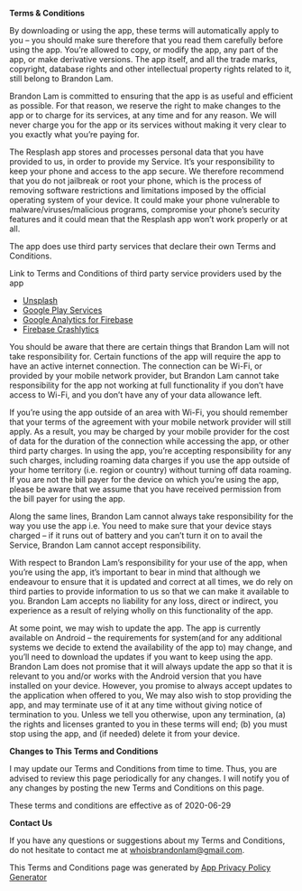 **Terms & Conditions**

By downloading or using the app, these terms will automatically apply to you – you should make sure therefore that you read them carefully before using the app. You’re allowed to copy, or modify the app, any part of the app, or make derivative versions. The app itself, and all the trade marks, copyright, database rights and other intellectual property rights related to it, still belong to Brandon Lam.

Brandon Lam is committed to ensuring that the app is as useful and efficient as possible. For that reason, we reserve the right to make changes to the app or to charge for its services, at any time and for any reason. We will never charge you for the app or its services without making it very clear to you exactly what you’re paying for.

The Resplash app stores and processes personal data that you have provided to us, in order to provide my Service. It’s your responsibility to keep your phone and access to the app secure. We therefore recommend that you do not jailbreak or root your phone, which is the process of removing software restrictions and limitations imposed by the official operating system of your device. It could make your phone vulnerable to malware/viruses/malicious programs, compromise your phone’s security features and it could mean that the Resplash app won’t work properly or at all.

The app does use third party services that declare their own Terms and Conditions.

Link to Terms and Conditions of third party service providers used by the app

*   [Unsplash](https://unsplash.com/terms)
*   [Google Play Services](https://policies.google.com/terms)
*   [Google Analytics for Firebase](https://firebase.google.com/terms/analytics)
*   [Firebase Crashlytics](https://firebase.google.com/terms/crashlytics)

You should be aware that there are certain things that Brandon Lam will not take responsibility for. Certain functions of the app will require the app to have an active internet connection. The connection can be Wi-Fi, or provided by your mobile network provider, but Brandon Lam cannot take responsibility for the app not working at full functionality if you don’t have access to Wi-Fi, and you don’t have any of your data allowance left.

If you’re using the app outside of an area with Wi-Fi, you should remember that your terms of the agreement with your mobile network provider will still apply. As a result, you may be charged by your mobile provider for the cost of data for the duration of the connection while accessing the app, or other third party charges. In using the app, you’re accepting responsibility for any such charges, including roaming data charges if you use the app outside of your home territory (i.e. region or country) without turning off data roaming. If you are not the bill payer for the device on which you’re using the app, please be aware that we assume that you have received permission from the bill payer for using the app.

Along the same lines, Brandon Lam cannot always take responsibility for the way you use the app i.e. You need to make sure that your device stays charged – if it runs out of battery and you can’t turn it on to avail the Service, Brandon Lam cannot accept responsibility.

With respect to Brandon Lam’s responsibility for your use of the app, when you’re using the app, it’s important to bear in mind that although we endeavour to ensure that it is updated and correct at all times, we do rely on third parties to provide information to us so that we can make it available to you. Brandon Lam accepts no liability for any loss, direct or indirect, you experience as a result of relying wholly on this functionality of the app.

At some point, we may wish to update the app. The app is currently available on Android – the requirements for system(and for any additional systems we decide to extend the availability of the app to) may change, and you’ll need to download the updates if you want to keep using the app. Brandon Lam does not promise that it will always update the app so that it is relevant to you and/or works with the Android version that you have installed on your device. However, you promise to always accept updates to the application when offered to you, We may also wish to stop providing the app, and may terminate use of it at any time without giving notice of termination to you. Unless we tell you otherwise, upon any termination, (a) the rights and licenses granted to you in these terms will end; (b) you must stop using the app, and (if needed) delete it from your device.

**Changes to This Terms and Conditions**

I may update our Terms and Conditions from time to time. Thus, you are advised to review this page periodically for any changes. I will notify you of any changes by posting the new Terms and Conditions on this page.

These terms and conditions are effective as of 2020-06-29

**Contact Us**

If you have any questions or suggestions about my Terms and Conditions, do not hesitate to contact me at whoisbrandonlam@gmail.com.

This Terms and Conditions page was generated by [App Privacy Policy Generator](https://app-privacy-policy-generator.firebaseapp.com/)